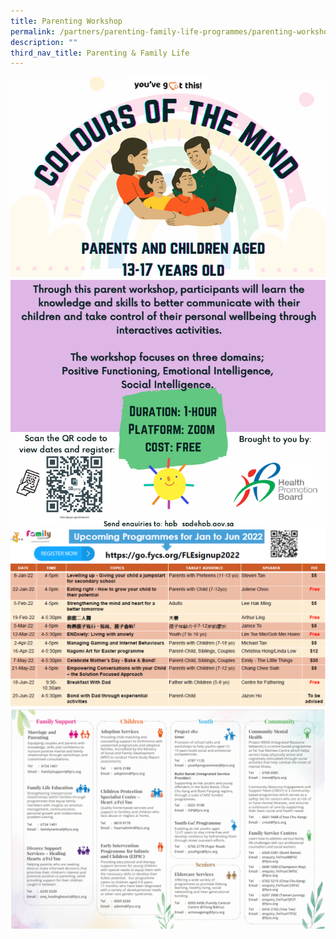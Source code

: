 ```yaml
---
title: Parenting Workshop
permalink: /partners/parenting-family-life-programmes/parenting-workshop
description: ""
third_nav_title: Parenting & Family Life
---
```

<img src="/images/pw1.png"><br>
<img src="/images/pw2.png"><br>
<img src="/images/pw3.png">